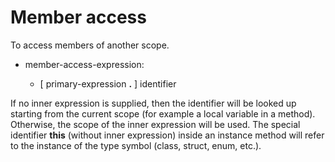 

Member access
=============

To access members of another scope.

-   member-access-expression:

    -   [ primary-expression **.** ] identifier

If no inner expression is supplied, then the identifier will be looked up starting from the current scope (for example a local variable in a method). Otherwise, the scope of the inner expression will be used. The special identifier **this** (without inner expression) inside an instance method will refer to the instance of the type symbol (class, struct, enum, etc.).

